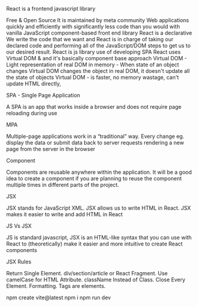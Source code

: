 React is a frontend javascript library 

Free & Open Source
It is maintained by meta community
Web applications quickly and efficiently with significantly less code than you would with vanilla JavaScript
component-based front end library 
React is a declarative
We write the code that we want and React is in charge of taking our declared code and performing all of the JavaScript/DOM steps to get us to our desired result.
React is js library use of developing SPA
React uses Virtual DOM & and it's basically component base approach
Virtual DOM - Light representation of real DOM in memory - When state of an object changes Virtual DOM changes the object in real DOM, it doesn't update all the state of objects
Virtual DOM - is faster, no memory wastage, can't update HTML directly, 


SPA - Single Page Application

A SPA is an app that works inside a browser and does not require page reloading during use

MPA

Multiple-page applications work in a “traditional” way. Every change eg. display the data or submit data back to server requests rendering a new page from the server in the browser

Component

Components are reusable anywhere within the application. It will be a good idea to create a component if you are planning to reuse the component multiple times in different parts of the project.

JSX

JSX stands for JavaScript XML. JSX allows us to write HTML in React. JSX makes it easier to write and add HTML in React

JS Vs JSX

JS is standard javascript, JSX is an HTML-like syntax that you can use with React to (theoretically) make it easier and more intuitive to create React components

JSX Rules 

Return Single Element.
div/section/article or React Fragment.
Use camelCase for HTML Attribute.
className Instead of Class.
Close Every Element.
Formatting.
Tags are elements.


npm create vite@latest
npm i
npm run dev